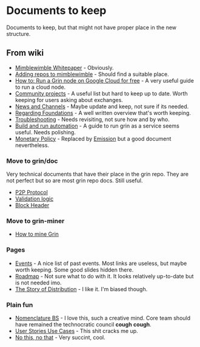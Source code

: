 # Documents to keep

Documents to keep, but that might not have proper place in the new structure.

## From wiki

- [Mimblewimble Whitepaper](https://github.com/mimblewimble/docs/wiki/MimbleWimble-Origin) - Obviously.
- [Adding repos to mimblewimble](https://github.com/mimblewimble/docs/wiki/Adding-repos-to--mimblewimble) - Should find a suitable place.
- [How to: Run a Grin node on Google Cloud for free](https://github.com/mimblewimble/docs/wiki/How-to%3A-Run-a-Grin-node-on-Google-Cloud-for-free) - A very useful guide to run a cloud node.
- [Community projects](https://github.com/mimblewimble/docs/wiki/Community-projects) - A useful list but hard to keep up to date. Worth keeping for users asking about exchanges.
- [News and Channels](https://github.com/mimblewimble/docs/wiki/News-and-Channels) - Maybe update and keep, not sure if its needed.
- [Regarding Foundations](https://github.com/mimblewimble/docs/wiki/Regarding-Foundations) - A well written overview that's worth keeping.
- [Troubleshooting](https://github.com/mimblewimble/docs/wiki/Troubleshooting) - Needs revisiting, not sure how and by who.
- [Build and run automation](https://github.com/mimblewimble/docs/wiki/Build-and-run-automation) - A guide to run grin as a service seems useful. Needs polishing.
- [Monetary Policy](https://github.com/mimblewimble/docs/wiki/Monetary-Policy) - Replaced by [Emission](https://paouky.github.io/docs/about-grin/emission/) but a good document nevertheless.

### Move to grin/doc

Very technical documents that have their place in the grin repo. They are not perfect but so are most grin repo docs. Still useful.

- [P2P Protocol](https://github.com/mimblewimble/docs/wiki/P2P-Protocol)
- [Validation logic](https://github.com/mimblewimble/docs/wiki/Validation-logic)
- [Block Header](https://github.com/mimblewimble/docs/wiki/Block-Header)

### Move to grin-miner

- [How to mine Grin](https://github.com/mimblewimble/docs/wiki/How-to-mine-Grin)

### Pages

- [Events](https://github.com/mimblewimble/docs/wiki/Events) - A nice list of past events. Most links are useless, but maybe worth keeping. Some good slides hidden there.
- [Roadmap](https://github.com/mimblewimble/docs/wiki/Roadmap) - Not sure what to do with it. It looks relatively up-to-date but is not needed imo.
- [The Story of Distribution](https://github.com/mimblewimble/docs/wiki/The-Story-of-Distribution) - I like it. I'm biased though.


### Plain fun

- [Nomenclature BS](https://github.com/mimblewimble/docs/wiki/Nomenclature-BS) - I love this, such a creative mind. Core team should have remained the technocratic council **cough** **cough**.
- [User Stories Use Cases](https://github.com/mimblewimble/docs/wiki/User-Stories---Use-cases) - This shit cracks me up.
- [No this, no that](https://github.com/mimblewimble/docs/wiki/No-this%2C-no-that) - Very succint, cool.

